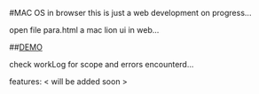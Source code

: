 #MAC OS in browser
this is just a web development on progress... 

open file para.html
a mac lion ui in web...

##[DEMO](http://bigomega.github.io/macUI/)

check workLog for scope and errors encounterd...

features:
< will be added soon >
